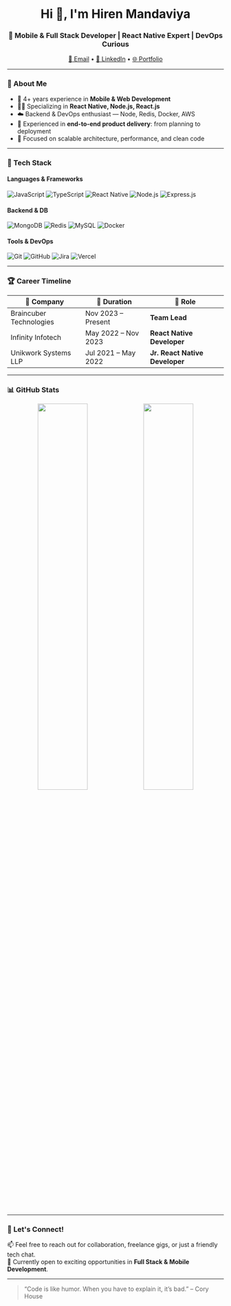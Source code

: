 <h1 align="center">Hi 👋, I'm Hiren Mandaviya</h1>
<h3 align="center">🚀 Mobile & Full Stack Developer | React Native Expert | DevOps Curious</h3>

<p align="center">
  <a href="mailto:hirenmandaviya70@gmail.com">📧 Email</a> •
  <a href="https://www.linkedin.com/in/hiren-mandaviya-4741b320a/">💼 LinkedIn</a> •
  <a href="https://hirenmandaviya.vercel.app">🌐 Portfolio</a>
</p>

---

### 🧠 About Me

- 🔧 4+ years experience in **Mobile & Web Development**
- 🧑‍💻 Specializing in **React Native, Node.js, React.js**
- ☁️ Backend & DevOps enthusiast — Node, Redis, Docker, AWS
- 🔗 Experienced in **end-to-end product delivery**: from planning to deployment
- 🎯 Focused on scalable architecture, performance, and clean code

---

### 🚀 Tech Stack

#### Languages & Frameworks
![JavaScript](https://img.shields.io/badge/-JavaScript-black?style=flat-square&logo=javascript)
![TypeScript](https://img.shields.io/badge/-TypeScript-007ACC?style=flat-square&logo=typescript)
![React Native](https://img.shields.io/badge/-React%20Native-20232A?style=flat-square&logo=react)
![Node.js](https://img.shields.io/badge/-Node.js-339933?style=flat-square&logo=node.js)
![Express.js](https://img.shields.io/badge/-Express.js-black?style=flat-square&logo=express)

#### Backend & DB
![MongoDB](https://img.shields.io/badge/-MongoDB-47A248?style=flat-square&logo=mongodb)
![Redis](https://img.shields.io/badge/-Redis-DC382D?style=flat-square&logo=redis)
![MySQL](https://img.shields.io/badge/-MySQL-005C84?style=flat-square&logo=mysql)
![Docker](https://img.shields.io/badge/-Docker-2496ED?style=flat-square&logo=docker)

#### Tools & DevOps
![Git](https://img.shields.io/badge/-Git-F05032?style=flat-square&logo=git)
![GitHub](https://img.shields.io/badge/-GitHub-181717?style=flat-square&logo=github)
![Jira](https://img.shields.io/badge/-Jira-0052CC?style=flat-square&logo=jira)
![Vercel](https://img.shields.io/badge/-Vercel-black?style=flat-square&logo=vercel)

---

### 🏆 Career Timeline

| 🏢 Company | 📅 Duration | 🚀 Role |
|-----------|-------------|--------|
| Braincuber Technologies | Nov 2023 – Present | **Team Lead** |
| Infinity Infotech | May 2022 – Nov 2023 | **React Native Developer** |
| Unikwork Systems LLP | Jul 2021 – May 2022 | **Jr. React Native Developer** |

---

### 📊 GitHub Stats

<p align="center">
  <img src="https://github-readme-stats.vercel.app/api?username=hirenmandaviya&show_icons=true&theme=tokyonight" width="48%" />
  <img src="https://github-readme-stats.vercel.app/api/top-langs/?username=hirenmandaviya&layout=compact&theme=tokyonight" width="48%" />
</p>

---

### 🧩 Let's Connect!

📫 Feel free to reach out for collaboration, freelance gigs, or just a friendly tech chat.  
🌱 Currently open to exciting opportunities in **Full Stack & Mobile Development**.

---

> “Code is like humor. When you have to explain it, it’s bad.” – Cory House
